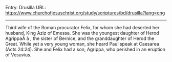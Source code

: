 Entry: Drusilla
URL: https://www.churchofjesuschrist.org/study/scriptures/bd/drusilla?lang=eng

---

Third wife of the Roman procurator Felix, for whom she had deserted her husband, King Aziz of Emessa. She was the youngest daughter of Herod AgrippaÂ â , the sister of Bernice, and the granddaughter of Herod the Great. While yet a very young woman, she heard Paul speak at Caesarea (Acts 24:24). She and Felix had a son, Agrippa, who perished in an eruption of Vesuvius.
